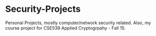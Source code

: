 # Security-Projects
Personal Projects, mostly computer/network security related. 
Also, my course project for CSE539 Applied Cryptogrpahy - Fall 15.